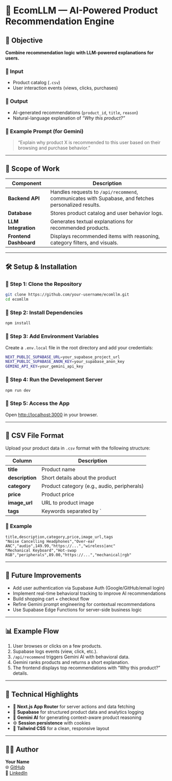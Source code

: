 # 🧠 EcomLLM — AI-Powered Product Recommendation Engine

## 🧠 Objective
**Combine recommendation logic with LLM-powered explanations for users.**

### 🔹 Input
- Product catalog (`.csv`)
- User interaction events (views, clicks, purchases)

### 🔹 Output
- AI-generated recommendations (`product_id`, `title`, `reason`)
- Natural-language explanation of *“Why this product?”*

### 🔹 Example Prompt (for Gemini)
> “Explain why product X is recommended to this user based on their browsing and purchase behavior.”

---

## 🧩 Scope of Work

| Component | Description |
|------------|-------------|
| **Backend API** | Handles requests to `/api/recommend`, communicates with Supabase, and fetches personalized results. |
| **Database** | Stores product catalog and user behavior logs. |
| **LLM Integration** | Generates textual explanations for recommended products. |
| **Frontend Dashboard** | Displays recommended items with reasoning, category filters, and visuals. |

---

## 🛠️ Setup & Installation

### 🔹 Step 1: Clone the Repository
```bash
git clone https://github.com/your-username/ecomllm.git
cd ecomllm
```

### 🔹 Step 2: Install Dependencies
```bash
npm install
```

### 🔹 Step 3: Add Environment Variables
Create a `.env.local` file in the root directory and add your credentials:
```bash
NEXT_PUBLIC_SUPABASE_URL=your_supabase_project_url
NEXT_PUBLIC_SUPABASE_ANON_KEY=your_supabase_anon_key
GEMINI_API_KEY=your_gemini_api_key
```

### 🔹 Step 4: Run the Development Server
```bash
npm run dev
```

### 🔹 Step 5: Access the App  
Open [http://localhost:3000](http://localhost:3000) in your browser.

---

## 🧾 CSV File Format

Upload your product data in `.csv` format with the following structure:

| Column | Description |
|---------|-------------|
| **title** | Product name |
| **description** | Short details about the product |
| **category** | Product category (e.g., audio, peripherals) |
| **price** | Product price |
| **image_url** | URL to product image |
| **tags** | Keywords separated by `|` for AI reference |

### 🔹 Example
```csv
title,description,category,price,image_url,tags
"Noise Cancelling Headphones","Over-ear ANC","audio",149.99,"https://...","wireless|anc"
"Mechanical Keyboard","Hot-swap RGB","peripherals",89.00,"https://...","mechanical|rgb"
```

---

## 🔮 Future Improvements
- Add user authentication via Supabase Auth (Google/GitHub/email login)  
- Implement real-time behavioral tracking to improve AI recommendations  
- Build shopping cart + checkout flow  
- Refine Gemini prompt engineering for contextual recommendations  
- Use Supabase Edge Functions for server-side business logic  

---

## 📊 Example Flow

1. User browses or clicks on a few products.  
2. Supabase logs events (view, click, etc.).  
3. `/api/recommend` triggers Gemini AI with behavioral data.  
4. Gemini ranks products and returns a short explanation.  
5. The frontend displays top recommendations with “Why this product?” details.  

---

## 🧩 Technical Highlights
- 🔗 **Next.js App Router** for server actions and data fetching  
- 🧱 **Supabase** for structured product data and analytics logging  
- 🧠 **Gemini AI** for generating context-aware product reasoning  
- ⚙️ **Session persistence** with cookies  
- 💅 **Tailwind CSS** for a clean, responsive layout  

---

## 👨‍💻 Author
**Your Name**  
🌐 [GitHub](https://github.com/your-username)  
💼 [LinkedIn](https://linkedin.com/in/your-linkedin)
